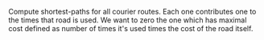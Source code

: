 Compute shortest-paths for all courier routes.  Each one contributes one to the times that road is used.  We want to zero the one which has maximal cost defined as number of times it's used times the cost of the road itself.
